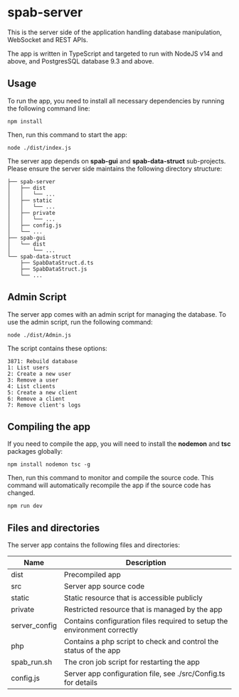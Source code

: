 # spab-server
This is the server side of the application handling database manipulation, WebSocket and REST APIs. 

The app is written in TypeScript and targeted to run with NodeJS v14 and above, and PostgresSQL database 9.3 and above.


## Usage
To run the app, you need to install all necessary dependencies by running the following command line:
```
npm install
```
Then, run this command to start the app:
```
node ./dist/index.js
```
The server app depends on **spab-gui** and **spab-data-struct** sub-projects. Please ensure the server side maintains the following directory structure:  
```
├── spab-server  
│   ├── dist  
│   │   └── ...  
│   ├── static  
│   │   └── ...  
│   ├── private  
│   │   └── ...  
│   ├── config.js  
│   └── ...  
├── spab-gui  
│   └── dist  
│       └── ...  
└── spab-data-struct  
    ├── SpabDataStruct.d.ts  
    ├── SpabDataStruct.js  
    └── ...  
```

## Admin Script
The server app comes with an admin script for managing the database. To use the admin script, run the following command:
```
node ./dist/Admin.js
```

The script contains these options:
```
3871: Rebuild database
1: List users
2: Create a new user
3: Remove a user
4: List clients
5: Create a new client
6: Remove a client
7: Remove client's logs
```



## Compiling the app
If you need to compile the app, you will need to install the **nodemon** and **tsc** packages globally:
```
npm install nodemon tsc -g
```
Then, run this command to monitor and compile the source code. This command will automatically recompile the app if the source code has changed.
```
npm run dev
```


## Files and directories
The server app contains the following files and directories:

| Name | Description |
| - | - |
| dist          | Precompiled app |
| src           | Server app source code |
| static        | Static resource that is accessible publicly |
| private       | Restricted resource that is managed by the app |
| server_config | Contains configuration files required to setup the environment correctly |
| php           | Contains a php script to check and control the status of the app |
| spab_run.sh   | The cron job script for restarting the app |
| config.js     | Server app configuration file, see ./src/Config.ts for details |

